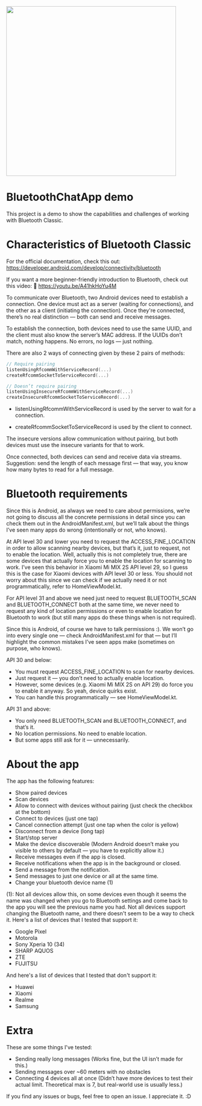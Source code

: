 
<img height="450px" src="https://github.com/user-attachments/assets/930c546f-1746-4a74-be52-b2bb62cd9f41" />

# BluetoothChatApp demo
This project is a demo to show the capabilities and challenges of working with Bluetooth Classic.

# Characteristics of Bluetooth Classic
For the official documentation, check this out: https://developer.android.com/develop/connectivity/bluetooth

If you want a more beginner-friendly introduction to Bluetooth, check out this video: 🎥 https://youtu.be/A41hkHoYu4M

To communicate over Bluetooth, two Android devices need to establish a connection. One device must act as a server (waiting for connections), and the other as a client (initiating the connection). Once they're connected, there’s no real distinction — both can send and receive messages.

To establish the connection, both devices need to use the same UUID, and the client must also know the server’s MAC address. If the UUIDs don’t match, nothing happens. No errors, no logs — just nothing.

There are also 2 ways of connecting given by these 2 pairs of methods:

```kotlin
// Require pairing
listenUsingRfcommWithServiceRecord(...)
createRfcommSocketToServiceRecord(...)

// Doesn’t require pairing
listenUsingInsecureRfcommWithServiceRecord(...)
createInsecureRfcommSocketToServiceRecord(...)
```

- listenUsingRfcommWithServiceRecord is used by the server to wait for a connection.

- createRfcommSocketToServiceRecord is used by the client to connect.

The insecure versions allow communication without pairing, but both devices must use the insecure variants for that to work.

Once connected, both devices can send and receive data via streams.
Suggestion: send the length of each message first — that way, you know how many bytes to read for a full message.

# Bluetooth requirements
Since this is Android, as always we need to care about permissions, we’re not going to discuss all the concrete permissions in detail since you can check them out in the AndroidManifest.xml, but we’ll talk about the things I’ve seen many apps do wrong (intentionally or not, who knows).

At API level 30 and lower you need to request the ACCESS_FINE_LOCATION in order to allow scanning nearby devices, but that’s it, just to request, not to enable the location. Well, actually this is not completely true, there are some devices that actually force you to enable the location for scanning to work. I’ve seen this behavior in Xiaomi Mi MIX 2S API level 29, so I guess this is the case for Xiaomi devices with API level 30 or less. You should not worry about this since we can check if we actually need it or not programmatically, refer to HomeViewModel.kt.

For API level 31 and above we need just need to request BLUETOOTH_SCAN and BLUETOOTH_CONNECT both at the same time, we never need to request any kind of location permissions or even to enable location for Bluetooth to work (but still many apps do these things when is not required).





Since this is Android, of course we have to talk permissions :).
We won’t go into every single one — check AndroidManifest.xml for that — but I’ll highlight the common mistakes I’ve seen apps make (sometimes on purpose, who knows).

API 30 and below:
- You must request ACCESS_FINE_LOCATION to scan for nearby devices.
- Just request it — you don’t need to actually enable location.
- However, some devices (e.g. Xiaomi Mi MIX 2S on API 29) do force you to enable it anyway. So yeah, device quirks exist.
- You can handle this programmatically — see HomeViewModel.kt.

API 31 and above:
- You only need BLUETOOTH_SCAN and BLUETOOTH_CONNECT, and that’s it.
- No location permissions. No need to enable location.
- But some apps still ask for it — unnecessarily.

# About the app

The app has the following features:

- Show paired devices
- Scan devices
- Allow to connect with devices without pairing (just check the checkbox at the bottom)
- Connect to devices (just one tap)
- Cancel connection attempt (just one tap when the color is yellow)
- Disconnect from a device (long tap)
- Start/stop server
- Make the device discoverable (Modern Android doesn’t make you visible to others by default — you have to explicitly allow it.)
- Receive messages even if the app is closed.
- Receive notifications when the app is in the background or closed.
- Send a message from the notification.
- Send messages to just one device or all at the same time.
- Change your bluetooth device name (1)


(1): Not all devices allow this, on some devices even though it seems the name was changed when you go to Bluetooth settings and come back to the app you will see the previous name you had.
Not all devices support changing the Bluetooth name, and there doesn't seem to be a way to check it.
Here's a list of devices that I tested that support it:
- Google Pixel
- Motorola
- Sony Xperia 10 (34)
- SHARP AQUOS
- ZTE
- FUJITSU

And here's a list of devices that I tested that don't support it:
- Huawei
- Xiaomi
- Realme
- Samsung

# Extra
These are some things I've tested:
- Sending really long messages
(Works fine, but the UI isn’t made for this.)
- Sending messages over ~60 meters with no obstacles
- Connecting 4 devices all at once
(Didn’t have more devices to test their actual limit. Theoretical max is 7, but real-world use is usually less.)


If you find any issues or bugs, feel free to open an issue.
I appreciate it. :D
